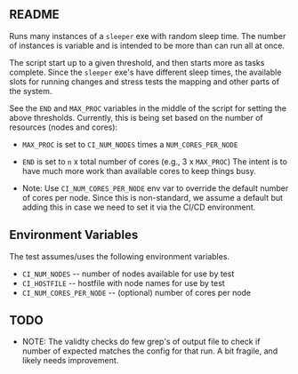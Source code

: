 README
------

Runs many instances of a `sleeper` exe with random sleep time.
The number of instances is variable and is intended to be more
than can run all at once.

The script start up to a given threshold, and then starts more as tasks
complete.  Since the `sleeper` exe's have different sleep times, the
available slots for running changes and stress tests the mapping and other
parts of the system.

See the `END` and `MAX_PROC` variables in the middle of the script for
setting the above thresholds.  Currently, this is being set based on the
number of resources (nodes and cores):
 - `MAX_PROC` is set to `CI_NUM_NODES` times a `NUM_CORES_PER_NODE`
 - `END` is set to `n` x total number of cores (e.g., 3 x `MAX_PROC`)
The intent is to have much more work than available cores to keep things busy.

 - Note: Use `CI_NUM_CORES_PER_NODE` env var to override the default number
   of cores per node.  Since this is non-standard, we assume a default but
   adding this in case we need to set it via the CI/CD environment.

Environment Variables
----------------------

The test assumes/uses the following environment variables.

 - `CI_NUM_NODES` -- number of nodes available for use by test
 - `CI_HOSTFILE`  -- hostfile with node names for use by test
 - `CI_NUM_CORES_PER_NODE` -- (optional) number of cores per node


TODO
----
 - NOTE: The validty checks do few grep's of output file
   to check if number of expected matches the config for
   that run.  A bit fragile, and likely needs improvement.

